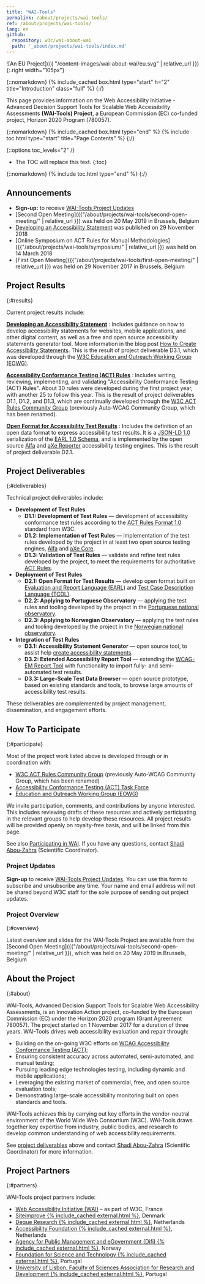 ```yaml
---
title: "WAI-Tools"
permalink: /about/projects/wai-tools/
ref: /about/projects/wai-tools/
lang: en
github:
  repository: w3c/wai-about-wai
  path: '_about/projects/wai-tools/index.md'
---
```


![An EU Project]({{ "/content-images/wai-about-wai/eu.svg" | relative_url }}){:.right width="105px"}

{::nomarkdown}
{% include_cached box.html type="start" h="2" title="Introduction" class="full" %}
{:/}

This page provides information on the Web Accessibility Initiative - Advanced Decision Support Tools for Scalable Web Accessibility Assessments **(WAI-Tools) Project**, a European Commission (EC) co-funded project, Horizon 2020 Program (780057).

{::nomarkdown}
{% include_cached box.html type="end" %}
{% include toc.html type="start" title="Page Contents" %}
{:/}

{::options toc_levels="2" /}

-   The TOC will replace this text.
{:toc}


{::nomarkdown}
{% include toc.html type="end" %}
{:/}

## Announcements

-   **Sign-up:** to receive [WAI-Tools Project Updates](https://www.w3.org/2002/09/wbs/1/WAI-Tools_newsletter/)
-   [Second Open Meeting]({{"/about/projects/wai-tools/second-open-meeting/" | relative_url }}) was held on 20 May 2019 in Brussels, Belgium
-   [Developing an Accessibility Statement](https://www.w3.org/WAI/planning/statements/) was published on 29 November 2018
-   [Online Symposium on ACT Rules for Manual Methodologies]({{"/about/projects/wai-tools/symposium/" | relative_url }}) was held on 14 March 2018
-   [First Open Meeting]({{"/about/projects/wai-tools/first-open-meeting/" | relative_url }}) was held on 29 November 2017 in Brussels, Belgium

## Project Results
{:#results}

Current project results include:

**[Developing an Accessibility Statement](https://www.w3.org/WAI/planning/statements/)**
:  Includes guidance on how to develop accessibility statements for websites, mobile applications, and other digital content, as well as a free and open source accessibility statements generator tool. More information in the blog post [How to Create Accessibility Statements](https://www.w3.org/blog/2018/11/how-to-create-accessibility-statements/). This is the result of project deliverable D3.1, which was developed through the [W3C Education and Outreach Working Group (EOWG)](https://www.w3.org/WAI/about/groups/eowg/).

**[Accessibility Conformance Testing (ACT) Rules](https://act-rules.github.io/rules/)**
:  Includes writing, reviewing, implementing, and validating "Accessibility Conformance Testing (ACT) Rules". About 30 rules were developed during the first project year, with another 25 to follow this year. This is the result of project deliverables D1.1, D1.2, and D1.3, which are continually developed through the [W3C ACT Rules Community Group](https://act-rules.github.io/) (previously Auto-WCAG Community Group, which has been renamed).

**[Open Format for Accessibility Test Results](https://github.com/w3c/earl)**
:  Includes the definition of an open data format to express accessibility test results. It is a [JSON-LD 1.0](https://www.w3.org/TR/json-ld/) serialization of the [EARL 1.0 Schema](https://www.w3.org/TR/EARL10-Schema/), and is implemented by the open source [Alfa](https://github.com/siteimprove/alfa) and [aXe Reporter](https://github.com/dequelabs/axe-reporter-earl) accessibility testing engines. This is the result of project deliverable D2.1.

## Project Deliverables
{:#deliverables}

Technical project deliverables include:

-   **Development of Test Rules**
    -   **D1.1: Development of Test Rules** — development of accessibility conformance test rules according to the [ACT Rules Format 1.0](https://www.w3.org/TR/act-rules-format/) standard from W3C.
    -   **D1.2: Implementation of Test Rules** — implementation of the test rules developed by the project in at least two open source testing engines, [Alfa](https://github.com/siteimprove/alfa) and [aXe Core](https://github.com/dequelabs/axe-core).
    -   **D1.3: Validation of Test Rules** — validate and refine test rules developed by the project, to meet the requirements for authoritative [ACT Rules](https://act-rules.github.io/rules/).
-   **Deployment of Test Rules**
    -   **D2.1: Open Format for Test Results** — develop open format built on [Evaluation and Report Language (EARL)](https://www.w3.org/WAI/intro/earl) and [Test Case Description Language (TCDL)](https://www.w3.org/WAI/ER/tests/).
    -   **D2.2: Applying to Portuguese Observatory** — applying the test rules and tooling developed by the project in the [Portuguese national observatory](http://accessmonitor.acessibilidade.gov.pt/observatorio/).
    -   **D2.3: Applying to Norwegian Observatory** — applying the test rules and tooling developed by the project in the [Norwegian national observatory](https://uu.difi.no/om-oss/english).
-   **Integration of Test Rules**
    -   **D3.1: Accessibility Statement Generator** — open source tool, to assist help [create accessibility statements](https://www.w3.org/WAI/planning/statements/).
    -   **D3.2: Extended Accessibility Report Tool** — extending the [WCAG-EM Report Tool](https://www.w3.org/WAI/eval/report-tool/) with functionality to import fully- and semi-automated test results.
    -   **D3.3: Large-Scale Test Data Browser** — open source prototype, based on existing standards and tools, to browse large amounts of accessibility test results.

These deliverables are complemented by project management, dissemination, and engagement efforts.

## How To Participate
{:#participate}

Most of the project work listed above is developed through or in coordination with:

-   [W3C ACT Rules Community Group](https://act-rules.github.io/) (previously Auto-WCAG Community Group, which has been renamed)
-   [Accessibility Conformance Testing (ACT) Task Force](https://www.w3.org/wai/gl/task-forces/conformance-testing/)
-   [Education and Outreach Working Group (EOWG)](https://www.w3.org/WAI/EO/)

We invite participation, comments, and contributions by anyone interested. This includes reviewing drafts of these resources and actively participating in the relevant groups to help develop these resources. All project results will be provided openly on royalty-free basis, and will be linked from this page.

See also [Participating in WAI](http://www.w3.org/WAI/participation). If you have any questions, contact [Shadi Abou-Zahra](http://www.w3.org/People/shadi/) (Scientific Coordinator).

### Project Updates

**Sign-up** to receive [WAI-Tools Project Updates](https://www.w3.org/2002/09/wbs/1/WAI-Tools_newsletter/). You can use this form to subscribe and unsubscribe any time. Your name and email address will not be shared beyond W3C staff for the sole purpose of sending out project updates.

### Project Overview
{:#overview}

Latest overview and slides for the WAI-Tools Project are available from the [Second Open Meeting]({{"/about/projects/wai-tools/second-open-meeting/" | relative_url }}), which was held on 20 May 2019 in Brussels, Belgium

## About the Project
{:#about}

WAI-Tools, Advanced Decision Support Tools for Scalable Web Accessibility Assessments, is an Innovation Action project, co-funded by the European Commission (EC) under the Horizon 2020 program (Grant Agreement 780057). The project started on 1 November 2017 for a duration of three years. WAI-Tools drives web accessibility evaluation and repair through:

-   Building on the on-going W3C efforts on [WCAG Accessibility Conformance Testing (ACT)](http://www.w3.org/wai/gl/task-forces/conformance-testing/);
-   Ensuring consistent accuracy across automated, semi-automated, and manual testing;
-   Pursuing leading edge technologies testing, including dynamic and mobile applications;
-   Leveraging the existing market of commercial, free, and open source evaluation tools;
-   Demonstrating large-scale accessibility monitoring built on open standards and tools.

WAI-Tools achieves this by carrying out key efforts in the vendor-neutral environment of the World Wide Web Consortium (W3C). WAI-Tools draws together key expertise from industry, public bodies, and research to develop common understanding of web accessibility requirements.

See [project deliverables](#deliverables) above and contact [Shadi Abou-Zahra](http://www.w3.org/People/shadi/) (Scientific Coordinator) for more information.

## Project Partners
{:#partners}

WAI-Tools project partners include:

-   [Web Accessibility Initiative (WAI)](http://www.w3.org/WAI/) – as part of W3C, France
-   [Siteimprove {% include_cached external.html %}](https://siteimprove.com/), Denmark
-   [Deque Research {% include_cached external.html %}](https://www.deque.com/), Netherlands
-   [Accessibility Foundation {% include_cached external.html %}](https://www.accessibility.nl/), Netherlands
-   [Agency for Public Management and eGovernment (Difi) {% include_cached external.html %}](https://uu.difi.no/), Norway
-   [Foundation for Science and Technology {% include_cached external.html %}](http://www.fct.pt/), Portugal
-   [University of Lisbon, Faculty of Sciences Association for Research and Development {% include_cached external.html %}](http://www.fciencias-id.pt/), Portugal

